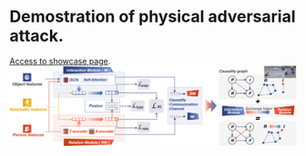 # Demostration of physical adversarial attack.
[Access to showcase page](https://angzong.github.io/bi-causal.github.io/).
![pipeline](/assets/display/overview.png)
